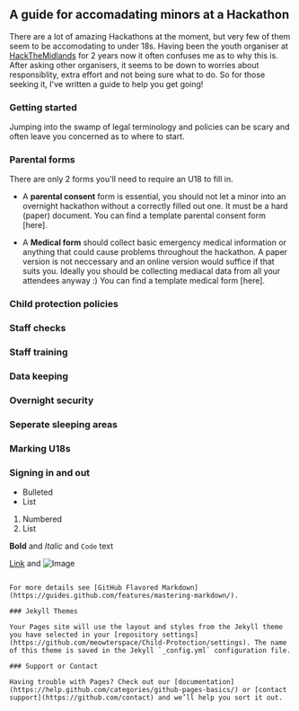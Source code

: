 ## A guide for accomadating minors at a Hackathon

There are a lot of amazing Hackathons at the moment, but very few of them seem to be accomodating to under 18s. Having been the youth organiser at [HackTheMidlands](http://hackthemidlands.co.uk/) for 2 years now it often confuses me as to why this is. After asking other organisers, it seems to be down to worries about responsiblity, extra effort and not being sure what to do. So for those seeking it, I've written a guide to help you get going!

### Getting started

Jumping into the swamp of legal terminology and policies can be scary and often leave you concerned as to where to start.


### Parental forms

There are only 2 forms you'll need to require an U18 to fill in.

- A **parental consent** form is essential, you should not let a minor into an overnight hackathon without a correctly filled out one. It must be a hard (paper) document. You can find a template parental consent form [here].

- A **Medical form** should collect basic emergency medical information or anything that could cause problems throughout the hackathon. A paper version is not neccessary and an online version would suffice if that suits you. Ideally you should be collecting mediacal data from all your attendees anyway :) You can find a template medical form [here].

### Child protection policies
### Staff checks
### Staff training
### Data keeping
### Overnight security
### Seperate sleeping areas
### Marking U18s
### Signing in and out


- Bulleted
- List

1. Numbered
2. List

**Bold** and _Italic_ and `Code` text

[Link](url) and ![Image](src)
```

For more details see [GitHub Flavored Markdown](https://guides.github.com/features/mastering-markdown/).

### Jekyll Themes

Your Pages site will use the layout and styles from the Jekyll theme you have selected in your [repository settings](https://github.com/meowterspace/Child-Protection/settings). The name of this theme is saved in the Jekyll `_config.yml` configuration file.

### Support or Contact

Having trouble with Pages? Check out our [documentation](https://help.github.com/categories/github-pages-basics/) or [contact support](https://github.com/contact) and we’ll help you sort it out.
